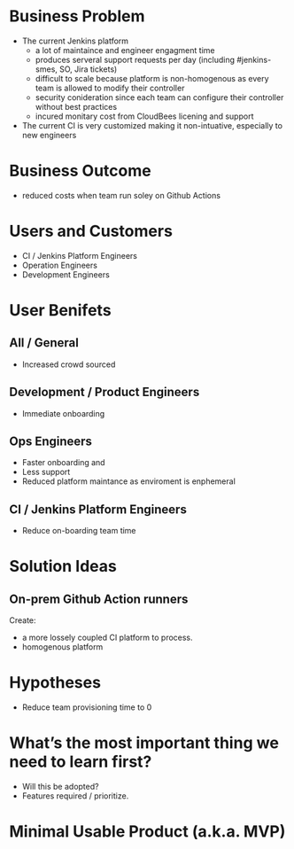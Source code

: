 # Business Problem

 - The current Jenkins platform
	 - a lot of maintaince and engineer engagment time
	 - produces serveral support requests per day (including #jenkins-smes, SO, Jira tickets)
	 - difficult to scale because platform is non-homogenous as every team is allowed to modify their controller
	 - security conideration since each team can configure their controller without best practices
	 - incured monitary cost from CloudBees licening and support
 - The current CI is very customized making it non-intuative, especially to new engineers

# Business Outcome
 - reduced costs when team run soley on Github Actions

# Users and Customers

 - CI / Jenkins Platform Engineers
 - Operation Engineers
 - Development Engineers

# User Benifets

## All / General

 - Increased crowd sourced 

## Development / Product Engineers
 - Immediate onboarding

## Ops Engineers
 - Faster onboarding and
 - Less support
 - Reduced platform maintance as enviroment is enphemeral

## CI / Jenkins Platform Engineers

 - Reduce on-boarding team time
 
# Solution Ideas

## On-prem Github Action runners

Create:
 - a more lossely coupled CI platform to process.
 - homogenous platform

# Hypotheses

- Reduce team provisioning time to 0

# What’s the most important thing we need to learn first?

 - Will this be adopted?
 - Features required / prioritize.

# Minimal Usable Product (a.k.a. MVP)

<!--stackedit_data:
eyJoaXN0b3J5IjpbLTM2MDE4Njg5MSwxNDk0MjY3NTYxLC0xMT
EyODY2OTQxLC0xNDQyNzc3Njk5LC0xNTI1NzIzMDExXX0=
-->